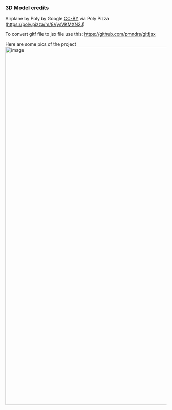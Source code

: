 
### 3D Model credits

Airplane by Poly by Google [CC-BY](https://creativecommons.org/licenses/by/3.0/) via Poly Pizza (https://poly.pizza/m/8VysVKMXN2J)

To convert gltf file to jsx file use this: https://github.com/pmndrs/gltfjsx

Here are some pics of the project 
<img width="1120" alt="image" src="https://github.com/omkarjadhav666/AirPlane-3js/assets/119088717/744e0ac8-bcbc-4f11-8dd4-65c4654757eb">
